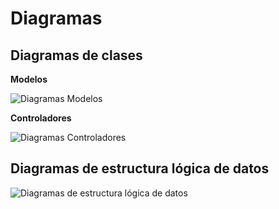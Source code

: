 # Diagramas

## Diagramas de clases

**Modelos**

![Diagramas Modelos](images/diagrama_models.jpg)

**Controladores**

![Diagramas Controladores](images/diagrama_controllers.jpg)


## Diagramas de estructura lógica de datos

![Diagramas de estructura lógica de datos](images/diagrama_estructura_logica_datos.jpg)
